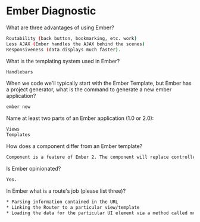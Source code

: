 # Ember Diagnostic

What are three advantages of using Ember?

```sh
Routability (back button, bookmarking, etc. work)
Less AJAX (Ember handles the AJAX behind the scenes)
Responsiveness (data displays much faster).
```

What is the templating system used in Ember?

```sh
Handlebars
```

When we code we'll typically start with the Ember Template, but Ember has a
project generator, what is the command to generate a new ember application?

```sh
ember new
```

Name at least two parts of an Ember application (1.0 or 2.0):

```sh
Views
Templates
```

How does a component differ from an Ember template?

```sh
Component is a feature of Ember 2. The component will replace controllers and views in Ember 3. Like views, components have templates associate with them. A component can be invoked from within a template, but is not the template itself.
```

Is Ember opinionated?

```sh
Yes.
```

In Ember what is a route's job (please list three)?

```sh
* Parsing information contained in the URL
* Linking the Router to a particular view/template
* Loading the data for the particular UI element via a method called model
```
